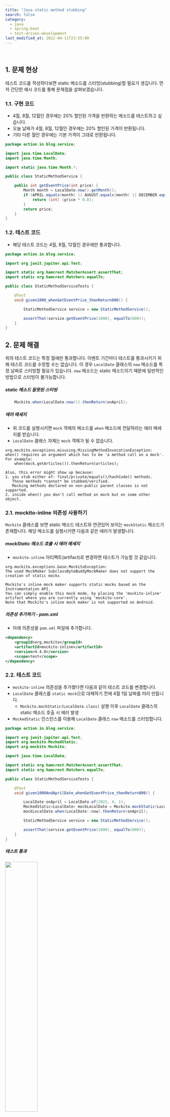 ```yaml
---
title: "Java static method stubbing"
search: false
category:
  - java
  - spring-boot
  - test-driven-development
last_modified_at: 2022-04-11T23:55:00
---
```


<br/>

## 1. 문제 현상

테스트 코드를 작성하다보면 static 메소드를 스터빙(stubbing)할 필요가 생깁니다. 
먼저 간단한 예시 코드를 통해 문제점을 살펴보겠습니다. 

### 1.1. 구현 코드

- 4월, 8월, 12월인 경우에는 20% 할인된 가격을 반환하는 메소드를 테스트하고 싶습니다.
- 오늘 날짜가 4월, 8월, 12월인 경우에는 20% 할인된 가격이 반환됩니다.
- 기타 다른 월인 경우에는 기본 가격이 그대로 반환됩니다.

```java
package action.in.blog.service;

import java.time.LocalDate;
import java.time.Month;

import static java.time.Month.*;

public class StaticMethodService {

    public int getEventPrice(int price) {
        Month month = LocalDate.now().getMonth();
        if (APRIL.equals(month) || AUGUST.equals(month) || DECEMBER.equals(month)) {
            return (int) (price * 0.8);
        }
        return price;
    }
}
```

### 1.2. 테스트 코드

- 해당 테스트 코드는 4월, 8월, 12월인 경우에만 통과합니다.

```java
package action.in.blog.service;

import org.junit.jupiter.api.Test;

import static org.hamcrest.MatcherAssert.assertThat;
import static org.hamcrest.Matchers.equalTo;

public class StaticMethodServiceTests {

    @Test
    void given1000_whenGetEventPrice_thenReturn800() {

        StaticMethodService service = new StaticMethodService();

        assertThat(service.getEventPrice(1000), equalTo(800));
    }
}
```

## 2. 문제 해결

위의 테스트 코드는 특정 월에만 통과합니다. 
이벤트 기간마다 테스트를 통과시키기 위해 테스트 코드를 수정할 수는 없습니다. 
이 경우 `LocalDate` 클래스의 `now` 메소드를 특정 날짜로 스터빙할 필요가 있습니다. 
`now` 메소드는 static 메소드이기 때문에 일반적인 방법으로 스터빙이 불가능합니다.

##### static 메소드 잘못된 스터빙

```java
    Mockito.when(LocalDate.now()).thenReturn(onApril);
```

##### 에러 메세지

- 위 코드를 실행시키면 `mock` 객체의 메소드를 `when` 메소드에 전달하라는 에러 메세지를 받습니다.
- `LocalDate` 클래스 자체는 `mock` 객체가 될 수 없습니다.

```
org.mockito.exceptions.misusing.MissingMethodInvocationException: 
when() requires an argument which has to be 'a method call on a mock'.
For example:
    when(mock.getArticles()).thenReturn(articles);

Also, this error might show up because:
1. you stub either of: final/private/equals()/hashCode() methods.
   Those methods *cannot* be stubbed/verified.
   Mocking methods declared on non-public parent classes is not supported.
2. inside when() you don't call method on mock but on some other object.
```

### 2.1. mockito-inline 의존성 사용하기 

`Mockito` 클래스를 보면 static 메소드 테스트와 연관있어 보이는 `mockStatic` 메소드가 존재합니다. 
해당 메소드를 실행시키면 다음과 같은 에러가 발생합니다.

##### mockStatic 메소드 호출 시 에러 메세지

- `mockito-inline` 아티팩트(artifact)로 변경하면 테스트가 가능할 것 같습니다.

```
org.mockito.exceptions.base.MockitoException: 
The used MockMaker SubclassByteBuddyMockMaker does not support the creation of static mocks

Mockito's inline mock maker supports static mocks based on the Instrumentation API.
You can simply enable this mock mode, by placing the 'mockito-inline' artifact where you are currently using 'mockito-core'.
Note that Mockito's inline mock maker is not supported on Android.
```

##### 의존성 추가하기 - pom.xml

- 아래 의존성을 `pom.xml` 파일에 추가합니다.

```xml
<dependency>
    <groupId>org.mockito</groupId>
    <artifactId>mockito-inline</artifactId>
    <version>4.4.0</version>
    <scope>test</scope>
</dependency>
```

### 2.2. 테스트 코드

- `mockito-inline` 의존성을 추가했다면 다음과 같이 테스트 코드를 변경합니다.
- `LocalDate` 클래스를 `static mock`으로 대체하기 전에 4월 1일 날짜를 미리 만듭니다.
    - `Mockito.mockStatic(LocalDate.class)` 실행 이후 `LocalDate` 클래스의 static 메소드 호출 시 에러 발생
- `MockedStatic` 인스턴스를 이용해 `LocalDate` 클래스 `now` 메소드를 스터빙합니다.

```java
package action.in.blog.service;

import org.junit.jupiter.api.Test;
import org.mockito.MockedStatic;
import org.mockito.Mockito;

import java.time.LocalDate;

import static org.hamcrest.MatcherAssert.assertThat;
import static org.hamcrest.Matchers.equalTo;

public class StaticMethodServiceTests {

    @Test
    void given1000AndAprilDate_whenGetEventPrice_thenReturn800() {

        LocalDate onApril = LocalDate.of(2022, 4, 1);
        MockedStatic<LocalDate> mockLocalDate = Mockito.mockStatic(LocalDate.class);
        mockLocalDate.when(LocalDate::now).thenReturn(onApril);

        StaticMethodService service = new StaticMethodService();

        assertThat(service.getEventPrice(1000), equalTo(800));
    }
}
```

##### 테스트 통과

<p align="left">
  <img src="/images/how-to-stub-java-static-method-1.JPG" width="45%" class="image__border">
</p>

## 3. static method stubbing 주의 사항

static 메소드를 스터빙하면 다른 테스트 코드에서 문제가 발생합니다. 
인스턴스를 `mock`으로 만든 것이 아니기 때문에 일회성으로 사용되는 것이 아니라 다음 테스트들까지 영향을 미칩니다. 
8월에도 가격이 정상적으로 할인되는지 테스트 코드를 하나 추가해보았습니다. 

### 3.1. 8월 이벤트 할인 금액 확인 테스트 코드 추가

```java
package action.in.blog.service;

import org.junit.jupiter.api.Test;
import org.mockito.MockedStatic;
import org.mockito.Mockito;

import java.time.LocalDate;

import static org.hamcrest.MatcherAssert.assertThat;
import static org.hamcrest.Matchers.equalTo;

public class StaticMethodServiceTests {

    @Test
    void given1000AndAprilDate_whenGetEventPrice_thenReturn800() {

        LocalDate onApril = LocalDate.of(2022, 4, 1);
        MockedStatic<LocalDate> mockLocalDate = Mockito.mockStatic(LocalDate.class);
        mockLocalDate.when(LocalDate::now).thenReturn(onApril);

        StaticMethodService service = new StaticMethodService();

        assertThat(service.getEventPrice(1000), equalTo(800));
    }

    @Test
    void given1000AndAugustDate_whenGetEventPrice_thenReturn800() {

        LocalDate onAugust = LocalDate.of(2022, 8, 1);
        MockedStatic<LocalDate> mockLocalDate = Mockito.mockStatic(LocalDate.class);
        mockLocalDate.when(LocalDate::now).thenReturn(onAugust);

        StaticMethodService service = new StaticMethodService();

        assertThat(service.getEventPrice(1000), equalTo(800));
    }
}
```

##### 테스트 실패

<p align="left">
  <img src="/images/how-to-stub-java-static-method-2.JPG" width="45%" class="image__border">
</p>

##### 에러 메세지

```
org.mockito.exceptions.base.MockitoException: 
For java.time.LocalDate, static mocking is already registered in the current thread

To create a new mock, the existing static mock registration must be deregistered

	at action.in.blog.service.StaticMethodServiceTests.given1000AndAprilDate_whenGetEventPrice_thenReturn800(StaticMethodServiceTests.java:18)
	at java.base/jdk.internal.reflect.NativeMethodAccessorImpl.invoke0(Native Method)
	at java.base/jdk.internal.reflect.NativeMethodAccessorImpl.invoke(NativeMethodAccessorImpl.java:62)
    ...
```

### 3.2. 테스트 충돌 문제 해결

- 테스트마다 사용한 클래스 `static mock`을 해제합니다.

```java
package action.in.blog.service;

import org.junit.jupiter.api.Test;
import org.mockito.MockedStatic;
import org.mockito.Mockito;

import java.time.LocalDate;

import static org.hamcrest.MatcherAssert.assertThat;
import static org.hamcrest.Matchers.equalTo;

public class StaticMethodServiceTests {

    @Test
    void given1000AndAprilDate_whenGetEventPrice_thenReturn800() {

        LocalDate onApril = LocalDate.of(2022, 4, 1);
        MockedStatic<LocalDate> mockLocalDate = Mockito.mockStatic(LocalDate.class);
        mockLocalDate.when(LocalDate::now).thenReturn(onApril);

        StaticMethodService service = new StaticMethodService();

        assertThat(service.getEventPrice(1000), equalTo(800));

        mockLocalDate.close();
    }

    @Test
    void given1000AndAugustDate_whenGetEventPrice_thenReturn800() {

        LocalDate onAugust = LocalDate.of(2022, 8, 1);
        MockedStatic<LocalDate> mockLocalDate = Mockito.mockStatic(LocalDate.class);
        mockLocalDate.when(LocalDate::now).thenReturn(onAugust);

        StaticMethodService service = new StaticMethodService();

        assertThat(service.getEventPrice(1000), equalTo(800));

        mockLocalDate.close();
    }
}
```

##### 테스트 성공

<p align="left">
  <img src="/images/how-to-stub-java-static-method-3.JPG" width="45%" class="image__border">
</p>


### 3.3. 테스트 코드 정리

- 테스트 코드를 정리하였습니다. 
- 필요한 날짜들은 미리 만듭니다.
- 테스트 실행 전 `LocalDate` 클래스를 `static mock`으로 만듭니다.
- 테스트 코드마다 필요한 결과 값을 스터빙합니다.
- 테스트 종료 후 사용한 `static mock`을 해제합니다.

```java
package action.in.blog.service;

import org.junit.jupiter.api.AfterEach;
import org.junit.jupiter.api.BeforeEach;
import org.junit.jupiter.api.Test;
import org.mockito.MockedStatic;
import org.mockito.Mockito;

import java.time.LocalDate;

import static org.hamcrest.MatcherAssert.assertThat;
import static org.hamcrest.Matchers.equalTo;

public class StaticMethodServiceTests {

    LocalDate onApril = LocalDate.of(2022, 4, 1);
    LocalDate onAugust = LocalDate.of(2022, 8, 1);

    MockedStatic<LocalDate> mockLocalDate;

    StaticMethodService service;

    @BeforeEach
    void setUp() {
        mockLocalDate = Mockito.mockStatic(LocalDate.class);
        service = new StaticMethodService();
    }

    @AfterEach
    void afterEach() {
        mockLocalDate.close();
    }

    @Test
    void given1000AndAprilDate_whenGetEventPrice_thenReturn800() {

        mockLocalDate.when(LocalDate::now).thenReturn(onApril);

        assertThat(service.getEventPrice(1000), equalTo(800));
    }

    @Test
    void given1000AndAugustDate_whenGetEventPrice_thenReturn800() {

        mockLocalDate.when(LocalDate::now).thenReturn(onAugust);

        assertThat(service.getEventPrice(1000), equalTo(800));
    }
}
```

#### TEST CODE REPOSITORY
- <https://github.com/Junhyunny/blog-in-action/tree/master/2022-04-11-how-to-stub-java-static-method>
